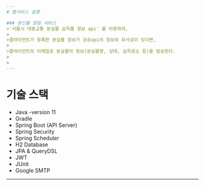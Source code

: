 ```yaml
---
# 웹서비스 설명

### 분신물 알림 서비스
>'서울시 대중교통 분실물 습득물 정보 api' 를 이용하여, 
>
>클라이언트가 등록한 분실물 정보가 공공api의 정보와 유사성이 있다면,
> 
>클라이언트의 이메일로 분실물의 정보(분실물명, 상태, 습득장소 등)를 발송한다. 
>
>
---
```

# 기술 스택

* Java -version 11
* Gradle
* Spring Boot (API Server)
* Spring Security
* Spring Scheduler
* H2 Database
* JPA & QueryDSL
* JWT
* JUnit
* Google SMTP

---



[//]: # (또한 대댓글 기능이 있는 게시판을 사용하여, 분실물 찾기 커뮤니티를 활성화시킨다.)
[//]: # ()